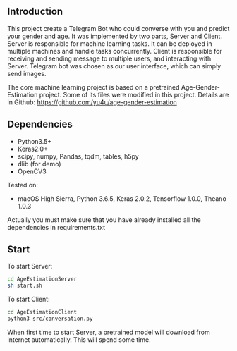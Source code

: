 ## Introduction
This project create a Telegram Bot who could converse with you and predict your gender and age.
It was implemented by two parts, Server and Client.
Server is responsible for machine learning tasks. It can be deployed in multiple machines and handle tasks concurrently.
Client is responsible for receiving and sending message to multiple users, and interacting with Server.
Telegram bot was chosen as our user interface, which can simply send images.

The core machine learning project is based on a pretrained Age-Gender-Estimation project. Some of its files were modified in this project.
Details are in Github: https://github.com/yu4u/age-gender-estimation

## Dependencies
- Python3.5+
- Keras2.0+
- scipy, numpy, Pandas, tqdm, tables, h5py
- dlib (for demo)
- OpenCV3

Tested on:
- macOS High Sierra, Python 3.6.5, Keras 2.0.2, Tensorflow 1.0.0, Theano 1.0.3

Actually you must make sure that you have already installed all the dependencies in requirements.txt

## Start

To start Server:
```sh
cd AgeEstimationServer
sh start.sh
```

To start Client:
```sh
cd AgeEstimationClient
python3 src/conversation.py
```

When first time to start Server, a pretrained model will download from internet automatically. This will spend some time.
